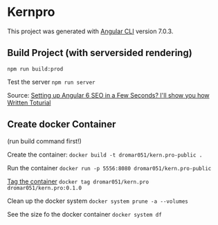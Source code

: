 # Kernpro

This project was generated with [Angular CLI](https://github.com/angular/angular-cli) version 7.0.3.

## Build Project (with serversided rendering)

`npm run build:prod`

Test the server
`npm run server`

Source: 
[Setting up Angular 6 SEO in a Few Seconds? I'll show you how](https://www.youtube.com/watch?v=hxG9nuvnh-A)
[Written Toturial](https://coursetro.com/posts/code/155/Angular-6-SEO-Tutorial-from-Scratch---It's-Super-Simple-Now!)

## Create docker Container

(run build command first!)

Create the container:
`docker build -t dromar051/kern.pro-public .`

Run the container
`docker run -p 5556:8080 dromar051/kern.pro-public`

[Tag the container](https://docs.docker.com/engine/reference/commandline/tag/)
`docker tag dromar051/kern.pro dromar051/kern.pro:0.1.0`

Clean up the docker system
`docker system prune -a --volumes`

See the size fo the docker container
`docker system df`



